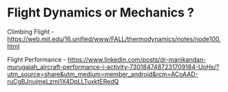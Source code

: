 # Flight Dynamics or Mechanics ?

Climbing Flight - https://web.mit.edu/16.unified/www/FALL/thermodynamics/notes/node100.html

Flight Performance - https://www.linkedin.com/posts/dr-manikandan-murugaiah_aircraft-performance-i-activity-7301847487231709184-UoHs/?utm_source=share&utm_medium=member_android&rcm=ACoAAD-ruCgBJnujmeLzmj1X4DpLLTuxktERedQ
